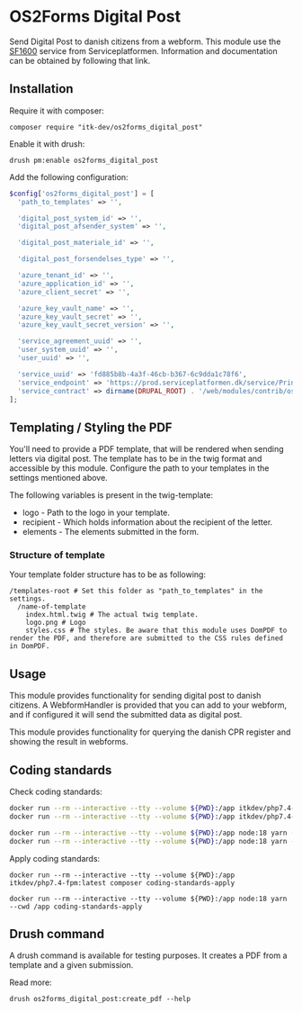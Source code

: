 # OS2Forms Digital Post

Send Digital Post to danish citizens from a webform. This module use the
[SF1600](https://digitaliseringskataloget.dk/integration/sf1600) service from
Serviceplatformen. Information and documentation can be obtained by following
that link.

## Installation

Require it with composer:

```shell
composer require "itk-dev/os2forms_digital_post"
```

Enable it with drush:

```shell
drush pm:enable os2forms_digital_post
```

Add the following configuration:

```php
$config['os2forms_digital_post'] = [
  'path_to_templates' => '',

  'digital_post_system_id' => '',
  'digital_post_afsender_system' => '',

  'digital_post_materiale_id' => '',

  'digital_post_forsendelses_type' => '',

  'azure_tenant_id' => '',
  'azure_application_id' => '',
  'azure_client_secret' => '',

  'azure_key_vault_name' => '',
  'azure_key_vault_secret' => '',
  'azure_key_vault_secret_version' => '',

  'service_agreement_uuid' => '',
  'user_system_uuid' => '',
  'user_uuid' => '',

  'service_uuid' => 'fd885b8b-4a3f-46cb-b367-6c9dda1c78f6',
  'service_endpoint' => 'https://prod.serviceplatformen.dk/service/Print/Print/2',
  'service_contract' => dirname(DRUPAL_ROOT) . '/web/modules/contrib/os2forms_digital_post/resources/contracts/PrintService/wsdl/context/PrintService.wsdl',
];

```

## Templating / Styling the PDF

You'll need to provide a PDF template, that will be rendered when sending
letters via digital post. The template has to be in the twig format and
accessible by this module. Configure the path to your templates in the settings
mentioned above.

The following variables is present in the twig-template:

* logo - Path to the logo in your template.
* recipient - Which holds information about the recipient of the letter.
* elements - The elements submitted in the form.

### Structure of template

Your template folder structure has to be as following:

```shell
/templates-root # Set this folder as "path_to_templates" in the settings.
  /name-of-template
    index.html.twig # The actual twig template.
    logo.png # Logo
    styles.css # The styles. Be aware that this module uses DomPDF to render the PDF, and therefore are submitted to the CSS rules defined in DomPDF.
```

## Usage

This module provides functionality for sending digital post to danish citizens.
A WebformHandler is provided that you can add to your webform, and if configured
it will send the submitted data as digital post.

This module provides functionality for querying the danish CPR register and
showing the result in webforms.

## Coding standards

Check coding standards:

```sh
docker run --rm --interactive --tty --volume ${PWD}:/app itkdev/php7.4-fpm:latest composer install
docker run --rm --interactive --tty --volume ${PWD}:/app itkdev/php7.4-fpm:latest composer coding-standards-check

docker run --rm --interactive --tty --volume ${PWD}:/app node:18 yarn --cwd /app install
docker run --rm --interactive --tty --volume ${PWD}:/app node:18 yarn --cwd /app coding-standards-check
```

Apply coding standards:

```shell
docker run --rm --interactive --tty --volume ${PWD}:/app itkdev/php7.4-fpm:latest composer coding-standards-apply

docker run --rm --interactive --tty --volume ${PWD}:/app node:18 yarn --cwd /app coding-standards-apply
```

## Drush command

A drush command is available for testing purposes. It creates a PDF from a
template and a given submission.

Read more:

```shell
drush os2forms_digital_post:create_pdf --help
```
